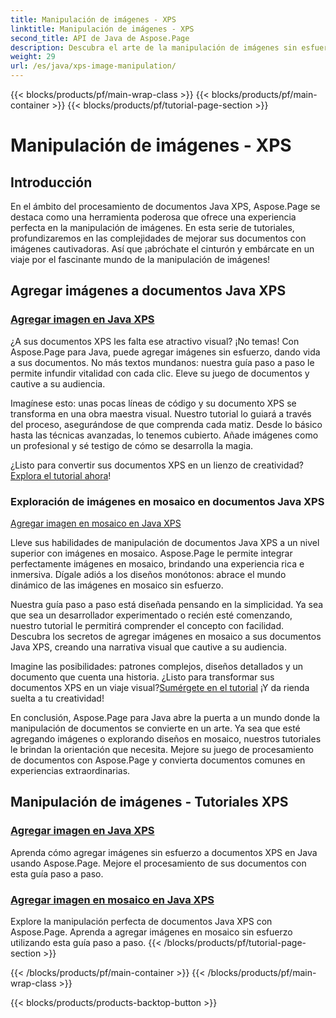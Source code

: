 ```yaml
---
title: Manipulación de imágenes - XPS
linktitle: Manipulación de imágenes - XPS
second_title: API de Java de Aspose.Page
description: Descubra el arte de la manipulación de imágenes sin esfuerzo en documentos Java XPS con Aspose.Page. Aprenda a agregar y organizar imágenes en mosaico sin problemas para mejorar el procesamiento de documentos.
weight: 29
url: /es/java/xps-image-manipulation/
---
```


{{< blocks/products/pf/main-wrap-class >}}
{{< blocks/products/pf/main-container >}}
{{< blocks/products/pf/tutorial-page-section >}}

# Manipulación de imágenes - XPS


## Introducción

En el ámbito del procesamiento de documentos Java XPS, Aspose.Page se destaca como una herramienta poderosa que ofrece una experiencia perfecta en la manipulación de imágenes. En esta serie de tutoriales, profundizaremos en las complejidades de mejorar sus documentos con imágenes cautivadoras. Así que ¡abróchate el cinturón y embárcate en un viaje por el fascinante mundo de la manipulación de imágenes!

## Agregar imágenes a documentos Java XPS
### [Agregar imagen en Java XPS](./add-image/)

¿A sus documentos XPS les falta ese atractivo visual? ¡No temas! Con Aspose.Page para Java, puede agregar imágenes sin esfuerzo, dando vida a sus documentos. No más textos mundanos: nuestra guía paso a paso le permite infundir vitalidad con cada clic. Eleve su juego de documentos y cautive a su audiencia.

Imagínese esto: unas pocas líneas de código y su documento XPS se transforma en una obra maestra visual. Nuestro tutorial lo guiará a través del proceso, asegurándose de que comprenda cada matiz. Desde lo básico hasta las técnicas avanzadas, lo tenemos cubierto. Añade imágenes como un profesional y sé testigo de cómo se desarrolla la magia.

 ¿Listo para convertir sus documentos XPS en un lienzo de creatividad?[Explora el tutorial ahora](./add-image/)!

### Exploración de imágenes en mosaico en documentos Java XPS
[Agregar imagen en mosaico en Java XPS](./add-tiled-image/)

Lleve sus habilidades de manipulación de documentos Java XPS a un nivel superior con imágenes en mosaico. Aspose.Page le permite integrar perfectamente imágenes en mosaico, brindando una experiencia rica e inmersiva. Dígale adiós a los diseños monótonos: abrace el mundo dinámico de las imágenes en mosaico sin esfuerzo.

Nuestra guía paso a paso está diseñada pensando en la simplicidad. Ya sea que sea un desarrollador experimentado o recién esté comenzando, nuestro tutorial le permitirá comprender el concepto con facilidad. Descubra los secretos de agregar imágenes en mosaico a sus documentos Java XPS, creando una narrativa visual que cautive a su audiencia.

 Imagine las posibilidades: patrones complejos, diseños detallados y un documento que cuenta una historia. ¿Listo para transformar sus documentos XPS en un viaje visual?[Sumérgete en el tutorial](./add-tiled-image/) ¡Y da rienda suelta a tu creatividad!

En conclusión, Aspose.Page para Java abre la puerta a un mundo donde la manipulación de documentos se convierte en un arte. Ya sea que esté agregando imágenes o explorando diseños en mosaico, nuestros tutoriales le brindan la orientación que necesita. Mejore su juego de procesamiento de documentos con Aspose.Page y convierta documentos comunes en experiencias extraordinarias.
## Manipulación de imágenes - Tutoriales XPS
### [Agregar imagen en Java XPS](./add-image/)
Aprenda cómo agregar imágenes sin esfuerzo a documentos XPS en Java usando Aspose.Page. Mejore el procesamiento de sus documentos con esta guía paso a paso.
### [Agregar imagen en mosaico en Java XPS](./add-tiled-image/)
Explore la manipulación perfecta de documentos Java XPS con Aspose.Page. Aprenda a agregar imágenes en mosaico sin esfuerzo utilizando esta guía paso a paso.
{{< /blocks/products/pf/tutorial-page-section >}}

{{< /blocks/products/pf/main-container >}}
{{< /blocks/products/pf/main-wrap-class >}}

{{< blocks/products/products-backtop-button >}}
